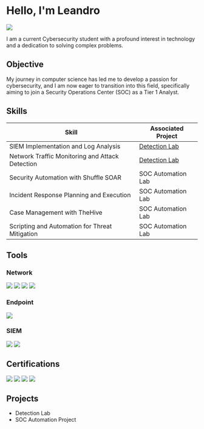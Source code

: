 # Hello, I'm Leandro
<a href="https://www.linkedin.com/in/leandroacevedojr"><img src="https://img.shields.io/badge/-LinkedIn-0072b1?&style=for-the-badge&logo=linkedin&logoColor=white" /></a>


I am a current Cybersecurity student with a profound interest in technology and a dedication to solving complex problems.

## Objective

My journey in computer science has led me to develop a passion for cybersecurity, and I am now eager to transition into this field, specifically aiming to join a Security Operations Center (SOC) as a Tier 1 Analyst.

## Skills

| Skill                                         | Associated Project         |
|-----------------------------------------------|----------------------------|
| SIEM Implementation and Log Analysis          | <a href="https://google.com">Detection Lab</a>|
| Network Traffic Monitoring and Attack Detection | <a href="https://google.com">Detection Lab</a>|
| Security Automation with Shuffle SOAR         | SOC Automation Lab|
| Incident Response Planning and Execution      | SOC Automation Lab|
| Case Management with TheHive                  | SOC Automation Lab|
| Scripting and Automation for Threat Mitigation | SOC Automation Lab|

## Tools

### Network
<div>
    <img src="https://img.shields.io/badge/-Wireshark-00BFFF?&style=for-the-badge&logo=Wireshark&logoColor=white" />
    <img src="https://img.shields.io/badge/-Nmap-4CAF50?&style=for-the-badge&logo=Nmap&logoColor=white" />
    <img src="https://img.shields.io/badge/-Snort-FBC02D?&style=for-the-badge&logo=Snort&logoColor=white" />
    <img src="https://img.shields.io/badge/-Nessus-5A2E2D?&style=for-the-badge&logo=Nessus&logoColor=white" />
</div>

### Endpoint
<div>
    <img src="https://img.shields.io/badge/-Microsoft_Defender_for_Endpoint-00A4EF?&style=for-the-badge&logo=Microsoft&logoColor=white" />
</div>

### SIEM
<div>
    <img src="https://img.shields.io/badge/-Splunk-000000?&style=for-the-badge&logo=Splunk&logoColor=white" />
    <img src="https://img.shields.io/badge/-Microsoft_Sentinel-0078D4?&style=for-the-badge&logo=Microsoft&logoColor=white" />
    
</div>

## Certifications
<div>
<img src="https://img.shields.io/badge/-Security%2B-FF0000?&style=for-the-badge&logo=CompTIA&logoColor=white" />
<img src="https://img.shields.io/badge/-Network%2B-007ACC?&style=for-the-badge&logo=CompTIA&logoColor=white" />
<img src="https://img.shields.io/badge/-A%2B-4D4D4D?&style=for-the-badge&logo=CompTIA&logoColor=white" />
<img src="https://img.shields.io/badge/-ITIL%20v4-005EB8?&style=for-the-badge&logoColor=white" />
</div>

## Projects
- Detection Lab
- SOC Automation Project
